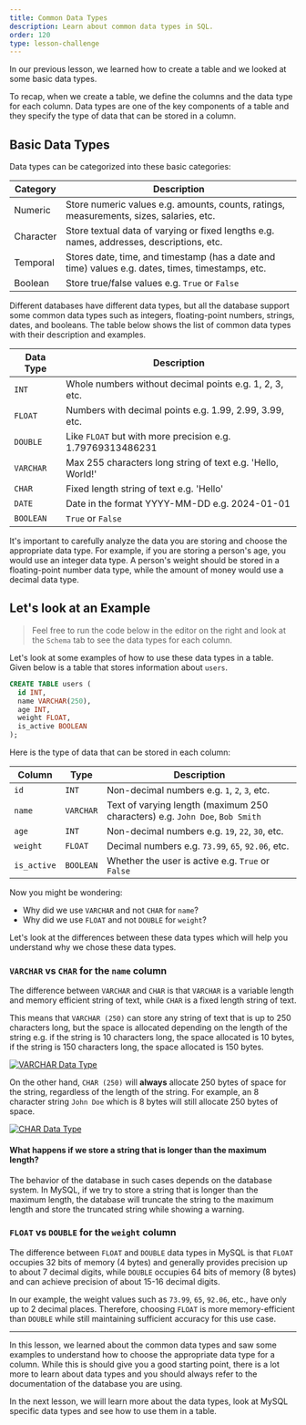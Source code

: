 ```yaml
---
title: Common Data Types
description: Learn about common data types in SQL.
order: 120
type: lesson-challenge
---
```


In our previous lesson, we learned how to create a table and we looked at some basic data types.

To recap, when we create a table, we define the columns and the data type for each column. Data types are one of the key components of a table and they specify the type of data that can be stored in a column.

## Basic Data Types

Data types can be categorized into these basic categories:

| Category  | Description                                                                                       |
| --------- | ------------------------------------------------------------------------------------------------- |
| Numeric   | Store numeric values e.g. amounts, counts, ratings, measurements, sizes, salaries, etc.           |
| Character | Store textual data of varying or fixed lengths e.g. names, addresses, descriptions, etc.          |
| Temporal  | Stores date, time, and timestamp (has a date and time) values e.g. dates, times, timestamps, etc. |
| Boolean   | Store true/false values e.g. `True` or `False`                                                    |

Different databases have different data types, but all the database support some common data types such as integers, floating-point numbers, strings, dates, and booleans. The table below shows the list of common data types with their description and examples.

| Data Type | Description                                                 |
| --------- | ----------------------------------------------------------- |
| `INT`     | Whole numbers without decimal points e.g. 1, 2, 3, etc.     |
| `FLOAT`   | Numbers with decimal points e.g. 1.99, 2.99, 3.99, etc.     |
| `DOUBLE`  | Like `FLOAT` but with more precision e.g. 1.79769313486231  |
| `VARCHAR` | Max 255 characters long string of text e.g. 'Hello, World!' |
| `CHAR`    | Fixed length string of text e.g. 'Hello'                    |
| `DATE`    | Date in the format YYYY-MM-DD e.g. 2024-01-01               |
| `BOOLEAN` | `True` or `False`                                           |

It's important to carefully analyze the data you are storing and choose the appropriate data type. For example, if you are storing a person's age, you would use an integer data type. A person's weight should be stored in a floating-point number data type, while the amount of money would use a decimal data type.

## Let's look at an Example

> Feel free to run the code below in the editor on the right and look at the `Schema` tab to see the data types for each column.

Let's look at some examples of how to use these data types in a table. Given below is a table that stores information about `users`.

```sql
CREATE TABLE users (
  id INT,
  name VARCHAR(250),
  age INT,
  weight FLOAT,
  is_active BOOLEAN
);
```

Here is the type of data that can be stored in each column:

| Column      | Type      | Description                                                                  |
| ----------- | --------- | ---------------------------------------------------------------------------- |
| `id`        | `INT`     | Non-decimal numbers e.g. `1`, `2`, `3`, etc.                                 |
| `name`      | `VARCHAR` | Text of varying length (maximum 250 characters) e.g. `John Doe`, `Bob Smith` |
| `age`       | `INT`     | Non-decimal numbers e.g. `19`, `22`, `30`, etc.                              |
| `weight`    | `FLOAT`   | Decimal numbers e.g. `73.99`, `65`, `92.06`, etc.                            |
| `is_active` | `BOOLEAN` | Whether the user is active e.g. `True` or `False`                            |

Now you might be wondering:

- Why did we use `VARCHAR` and not `CHAR` for `name`?
- Why did we use `FLOAT` and not `DOUBLE` for `weight`?

Let's look at the differences between these data types which will help you understand why we chose these data types.

### `VARCHAR` vs `CHAR` for the `name` column

The difference between `VARCHAR` and `CHAR` is that `VARCHAR` is a variable length and memory efficient string of text, while `CHAR` is a fixed length string of text. 

This means that `VARCHAR (250)` can store any string of text that is up to 250 characters long, but the space is allocated depending on the length of the string e.g. if the string is 10 characters long, the space allocated is 10 bytes, if the string is 150 characters long, the space allocated is 150 bytes.

[![VARCHAR Data Type](https://assets.roadmap.sh/guest/varchar-alrdf.png)](https://assets.roadmap.sh/guest/varchar-alrdf.png)

On the other hand, `CHAR (250)` will **always** allocate 250 bytes of space for the string, regardless of the length of the string. For example, an 8 character string `John Doe` which is 8 bytes will still allocate 250 bytes of space.

[![CHAR Data Type](https://assets.roadmap.sh/guest/char-j6blz.png)](https://assets.roadmap.sh/guest/char-j6blz.png)

#### What happens if we store a string that is longer than the maximum length?

The behavior of the database in such cases depends on the database system. In MySQL, if we try to store a string that is longer than the maximum length, the database will truncate the string to the maximum length and store the truncated string while showing a warning.

### `FLOAT` vs `DOUBLE` for the `weight` column

The difference between `FLOAT` and `DOUBLE` data types in MySQL is that `FLOAT` occupies 32 bits of memory (4 bytes) and generally provides precision up to about 7 decimal digits, while `DOUBLE` occupies 64 bits of memory (8 bytes) and can achieve precision of about 15-16 decimal digits.

In our example, the weight values such as `73.99`, `65`, `92.06`, etc., have only up to 2 decimal places. Therefore, choosing `FLOAT` is more memory-efficient than `DOUBLE` while still maintaining sufficient accuracy for this use case.

---

In this lesson, we learned about the common data types and saw some examples to understand how to choose the appropriate data type for a column. While this is should give you a good starting point, there is a lot more to learn about data types and you should always refer to the documentation of the database you are using.

In the next lesson, we will learn more about the data types, look at MySQL specific data types and see how to use them in a table.